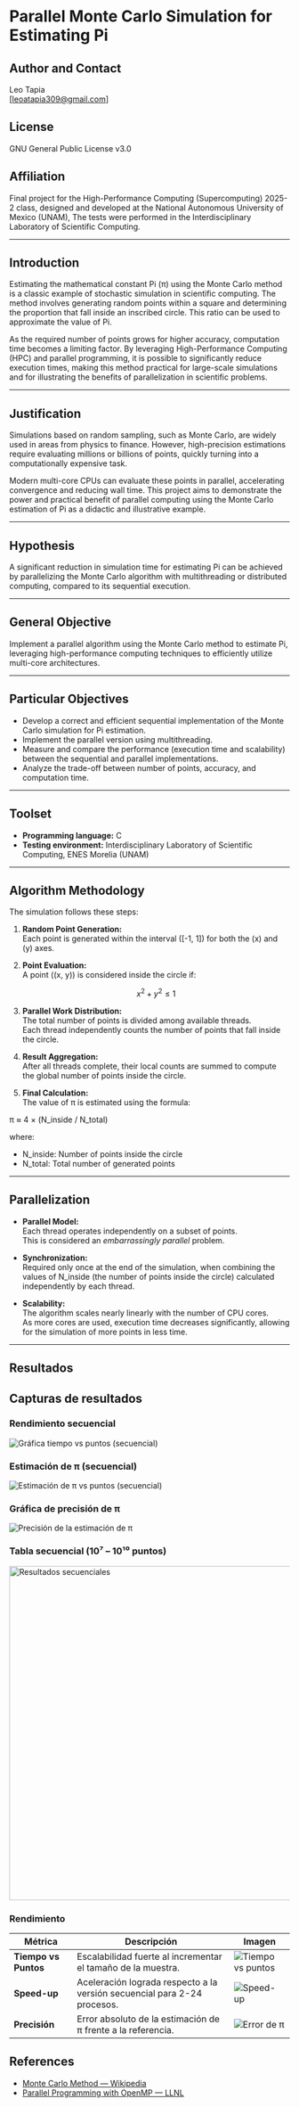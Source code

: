 # Parallel Monte Carlo Simulation for Estimating Pi

## Author and Contact

Leo Tapia  
[leoatapia309@gmail.com]

## License

GNU General Public License v3.0

## Affiliation

Final project for the High-Performance Computing (Supercomputing) 2025-2 class, designed and developed at the National Autonomous University of Mexico (UNAM), The tests were performed in the Interdisciplinary Laboratory of Scientific Computing.

---

## Introduction

Estimating the mathematical constant Pi (π) using the Monte Carlo method is a classic example of stochastic simulation in scientific computing. The method involves generating random points within a square and determining the proportion that fall inside an inscribed circle. This ratio can be used to approximate the value of Pi.

As the required number of points grows for higher accuracy, computation time becomes a limiting factor. By leveraging High-Performance Computing (HPC) and parallel programming, it is possible to significantly reduce execution times, making this method practical for large-scale simulations and for illustrating the benefits of parallelization in scientific problems.

---

## Justification

Simulations based on random sampling, such as Monte Carlo, are widely used in areas from physics to finance. However, high-precision estimations require evaluating millions or billions of points, quickly turning into a computationally expensive task.

Modern multi-core CPUs can evaluate these points in parallel, accelerating convergence and reducing wall time. This project aims to demonstrate the power and practical benefit of parallel computing using the Monte Carlo estimation of Pi as a didactic and illustrative example.

---

## Hypothesis

A significant reduction in simulation time for estimating Pi can be achieved by parallelizing the Monte Carlo algorithm with multithreading or distributed computing, compared to its sequential execution.

---

## General Objective

Implement a parallel algorithm using the Monte Carlo method to estimate Pi, leveraging high-performance computing techniques to efficiently utilize multi-core architectures.

---

## Particular Objectives

- Develop a correct and efficient sequential implementation of the Monte Carlo simulation for Pi estimation.
- Implement the parallel version using multithreading.
- Measure and compare the performance (execution time and scalability) between the sequential and parallel implementations.
- Analyze the trade-off between number of points, accuracy, and computation time.

---

## Toolset

- **Programming language:** C   
- **Testing environment:** Interdisciplinary Laboratory of Scientific Computing, ENES Morelia (UNAM)

---

## Algorithm Methodology

The simulation follows these steps:

1. **Random Point Generation:**  
   Each point is generated within the interval \([-1, 1]\) for both the \(x\) and \(y\) axes.

2. **Point Evaluation:**  
   A point \((x, y)\) is considered inside the circle if:

   $$
   x^2 + y^2 \leq 1
   $$

3. **Parallel Work Distribution:**  
   The total number of points is divided among available threads.  
   Each thread independently counts the number of points that fall inside the circle.

4. **Result Aggregation:**  
   After all threads complete, their local counts are summed to compute the global number of points inside the circle.

5. **Final Calculation:**  
   The value of π is estimated using the formula:

π ≈ 4 × (N_inside / N_total)

where:
- N_inside: Number of points inside the circle
- N_total: Total number of generated points

---

## Parallelization

- **Parallel Model:**  
  Each thread operates independently on a subset of points.  
  This is considered an _embarrassingly parallel_ problem.

- **Synchronization:**   
  Required only once at the end of the simulation, when combining the values of N_inside (the number of points inside the circle) calculated independently by each thread.


- **Scalability:**  
  The algorithm scales nearly linearly with the number of CPU cores.  
  As more cores are used, execution time decreases significantly, allowing for the simulation of more points in less time.

---

## Resultados
## Capturas de resultados


### Rendimiento secuencial
![Gráfica tiempo vs puntos (secuencial)](img/Captura_de_pantalla2.png)

### Estimación de π (secuencial)
![Estimación de π vs puntos (secuencial)](img/Captura_de_pantalla3.png)

### Gráfica de precisión de π
![Precisión de la estimación de π](img/error_pi.png)


### Tabla secuencial (10⁷ – 10¹⁰ puntos)
<img src="img/secuencial_dataframe.png" alt="Resultados secuenciales" width="600"/>

### Rendimiento
| Métrica | Descripción | Imagen |
|---------|-------------|--------|
| **Tiempo vs Puntos** | Escalabilidad fuerte al incrementar el tamaño de la muestra. | ![Tiempo vs puntos](img/tiempo_vs_puntos.png) |
| **Speed-up** | Aceleración lograda respecto a la versión secuencial para 2-24 procesos. | ![Speed-up](img/speedup.png) |
| **Precisión** | Error absoluto de la estimación de π frente a la referencia. | ![Error de π](img/error_pi.png) |


## References

- [Monte Carlo Method — Wikipedia](https://en.wikipedia.org/wiki/Monte_Carlo_method)  
- [Parallel Programming with OpenMP — LLNL](https://computing.llnl.gov/tutorials/openMP/)  


